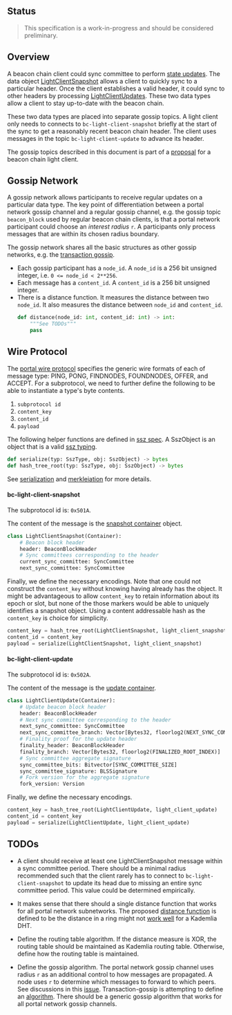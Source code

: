 ## Status
>  This specification is a work-in-progress and should be considered preliminary.

## Overview
A beacon chain client could sync committee to perform [state updates](https://github.com/ethereum/consensus-specs/blob/dev/specs/altair/sync-protocol.md). The data object [LightClientSnapshot](https://github.com/ethereum/consensus-specs/blob/dev/specs/altair/sync-protocol.md#lightclientsnapshot) allows a client to quickly sync to a particular header. Once the client establishes a valid header, it could sync to other headers by processing [LightClientUpdates](https://github.com/ethereum/consensus-specs/blob/dev/specs/altair/sync-protocol.md#lightclientupdate). These two data types allow a client to stay up-to-date with the beacon chain.

These two data types are placed into separate gossip topics. A light client only needs to connects to `bc-light-client-snapshot` briefly at the start of the sync to get a reasonably recent beacon chain header. The client uses messages in the topic `bc-light-client-update` to advance its header.

The gossip topics described in this document is part of a [proposal](https://ethresear.ch/t/a-beacon-chain-light-client-proposal/11064) for a beacon chain light client.


## Gossip Network
A gossip network allows participants to receive regular updates on a particular data type. The key point of differentiation between a portal network gossip channel and a regular gossip channel, e.g. the gossip topic `beacon_block` used by regular beacon chain clients, is that a portal network participant could choose an <em>interest radius</em> `r`. A participants only process messages that are within its chosen radius boundary.

The gossip network shares all the basic structures as other gossip networks, e.g. the [transaction gossip](../transaction-gossip.md).

- Each gossip participant has a `node_id`. A `node_id` is a 256 bit unsigned integer, i.e. `0 <= node_id < 2**256`.
- Each message has a `content_id`. A `content_id` is a 256 bit unsigned integer.
- There is a distance function. It measures the distance between two `node_id`. It also measures the distance between `node_id` and `content_id`.
    ```python
    def distance(node_id: int, content_id: int) -> int:
        """See TODOs"""
        pass
    ```

## Wire Protocol
The [portal wire protocol](../portal-wire-protocol.md) specifies the generic wire formats of each of message type: PING, PONG, FINDNODES, FOUNDNODES, OFFER, and ACCEPT. For a subprotocol, we need to further define the following to be able to instantiate a type's byte contents.
1. `subprotocol id`
1. `content_key`
1. `content_id` 
1. `payload`

The following helper functions are defined in [ssz spec](https://github.com/ethereum/consensus-specs/blob/dev/ssz/). A SszObject is an object that is a valid [ssz typing](https://github.com/ethereum/consensus-specs/blob/dev/ssz/simple-serialize.md#typing).
```python
def serialize(typ: SszType, obj: SszObject) -> bytes
def hash_tree_root(typ: SszType, obj: SszObject) -> bytes
```

See [serialization](https://github.com/ethereum/consensus-specs/blob/dev/ssz/simple-serialize.md#serialization) and [merkleiation]((https://github.com/ethereum/consensus-specs/blob/dev/ssz/simple-serialize.md#merkleization)) for more details.

#### bc-light-client-snapshot
The subprotocol id is: `0x501A`.

The content of the message is the [snapshot container](https://github.com/ethereum/consensus-specs/blob/dev/specs/altair/sync-protocol.md#lightclientsnapshot) object.
```python
class LightClientSnapshot(Container):
    # Beacon block header
    header: BeaconBlockHeader
    # Sync committees corresponding to the header
    current_sync_committee: SyncCommittee
    next_sync_committee: SyncCommittee
```

Finally, we define the necessary encodings. Note that one could not construct the `content_key` without knowing having already has the object. It might be advantageous to allow `content_key` to retain information about its epoch or slot, but none of the those markers would be able to uniquely identifies a snapshot object. Using a content addressable hash as the `content_key` is choice for simplicity.
```python
content_key = hash_tree_root(LightClientSnapshot, light_client_snapshot)
content_id = content_key
payload = serialize(LightClientSnapshot, light_client_snapshot)
```


#### bc-light-client-update
The subprotocol id is: `0x502A`.

The content of the message is the [update container](https://github.com/ethereum/consensus-specs/blob/dev/specs/altair/sync-protocol.md#lightclientupdate).
```python
class LightClientUpdate(Container):
    # Update beacon block header
    header: BeaconBlockHeader
    # Next sync committee corresponding to the header
    next_sync_committee: SyncCommittee
    next_sync_committee_branch: Vector[Bytes32, floorlog2(NEXT_SYNC_COMMITTEE_INDEX)]
    # Finality proof for the update header
    finality_header: BeaconBlockHeader
    finality_branch: Vector[Bytes32, floorlog2(FINALIZED_ROOT_INDEX)]
    # Sync committee aggregate signature
    sync_committee_bits: Bitvector[SYNC_COMMITTEE_SIZE]
    sync_committee_signature: BLSSignature
    # Fork version for the aggregate signature
    fork_version: Version
```

Finally, we define the necessary encodings.
```python
content_key = hash_tree_root(LightClientUpdate, light_client_update)
content_id = content_key
payload = serialize(LightClientUpdate, light_client_update)
```

## TODOs
- A client should receive at least one LightClientSnapshot message within a sync committee period. There should be a minimal radius recommended such that the client rarely has to connect to `bc-light-client-snapshot` to update its head due to missing an entire sync committee period. This value could be determined empirically.

- It makes sense that there should a single distance function that works for all portal network subnetworks. The proposed [distance function](https://github.com/ethereum/portal-network-specs/blob/master/state-network.md#distance-function) is defined to be the distance in a ring might not [work well](https://github.com/ethereum/portal-network-specs/issues/90) for a Kademlia DHT.

- Define the routing table algorithm. If the distance measure is XOR, the routing table should be maintained as Kademlia routing table. Otherwise, define how the routing table is maintained.

- Define the gossip algorithm. The portal network gossip channel uses radius `r` as an additional control to how messages are propagated. A node uses `r` to determine which messages to forward to which peers. See discussions in this [issue](https://github.com/ethereum/portal-network-specs/issues/89). Transaction-gossip is attempting to define an [algorithm](transaction-gossip.md#gossip-algorithm). There should be a generic gossip algorithm that works for all portal network gossip channels.
